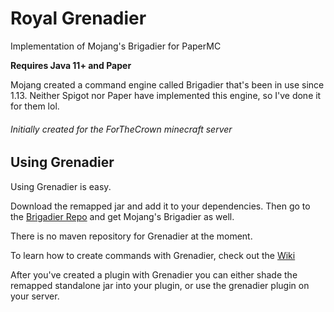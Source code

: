 # Royal Grenadier
Implementation of Mojang's Brigadier for PaperMC

**Requires Java 11+ and Paper**

Mojang created a command engine called Brigadier that's been in use since 1.13. Neither Spigot nor Paper have implemented this engine, so I've done it for them lol.

###### Initially created for the ForTheCrown minecraft server

## Using Grenadier
Using Grenadier is easy. 

Download the remapped jar and add it to your dependencies. Then go to the [Brigadier Repo](https://github.com/Mojang/brigadier) and get Mojang's Brigadier as well.

There is no maven repository for Grenadier at the moment.

To learn how to create commands with Grenadier, check out the [Wiki](https://github.com/BotulToxin/RoyalGrenadier/wiki/Creating-a-command)

After you've created a plugin with Grenadier you can either shade the remapped standalone jar into your plugin, or use the grenadier plugin on your server.
